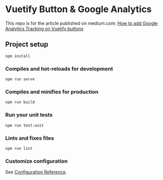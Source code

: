 # Vuetify Button & Google Analytics

This repo is for the article published on medium.com: [How to add Google Analytics Tracking on Vuetify buttons](https://muka-gergely.medium.com/how-to-add-google-analytics-tracking-onvuetify-buttons-2b33c7d16594)

## Project setup
```
npm install
```

### Compiles and hot-reloads for development
```
npm run serve
```

### Compiles and minifies for production
```
npm run build
```

### Run your unit tests
```
npm run test:unit
```

### Lints and fixes files
```
npm run lint
```

### Customize configuration
See [Configuration Reference](https://cli.vuejs.org/config/).
